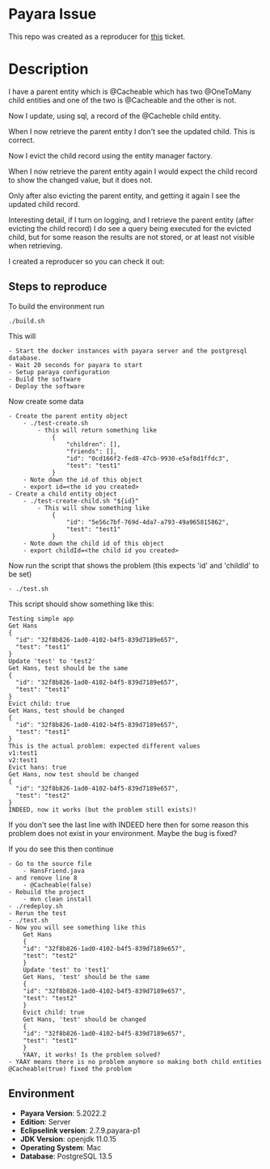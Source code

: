 # Payara Issue

This repo was created as a reproducer for [this](https://github.com/eclipse-ee4j/eclipselink/issues/1728) ticket.

# Description

I have a parent entity which is @Cacheable which has two @OneToMany child entities and one of the two is @Cacheable and the other is not.

Now I update, using sql, a record of the @Cacheble child entity.

When I now retrieve the parent entity I don't see the updated child. This is correct.

Now I evict the child record using the entity manager factory.

When I now retrieve the parent entity again I would expect the child record to show the changed value, but it does not.

Only after also evicting the parent entity, and getting it again I see the updated child record.

Interesting detail, if I turn on logging, and I retrieve the parent entity (after evicting the child record) I do see a query being executed for the evicted child, but for some reason the results are not stored, or at least not visible when retrieving.

I created a reproducer so you can check it out:

## Steps to reproduce

To build the environment run

	./build.sh

This will

	- Start the docker instances with payara server and the postgresql database.
	- Wait 20 seconds for payara to start
	- Setup paraya configuration
	- Build the software
	- Deploy the software

Now create some data

	- Create the parent entity object
		- ./test-create.sh
			- this will return something like
				{
				    "children": [],
				    "friends": [],
				    "id": "0cd166f2-fed8-47cb-9930-e5af8d1ffdc3",
				    "test": "test1"
				}
		- Note down the id of this object
		- export id=<the id you created>
	- Create a child entity object
		- ./test-create-child.sh "${id}"
			- This will show something like
				{
				    "id": "5e56c7bf-769d-4da7-a793-49a965815862",
				    "test": "test1"
				}
		- Note down the child id of this object
		- export childId=<the child id you created>

Now run the script that shows the problem (this expects 'id' and 'childId' to be set)

	- ./test.sh

This script should show something like this:

	Testing simple app
	Get Hans
	{
	  "id": "32f8b826-1ad0-4102-b4f5-839d7189e657",
	  "test": "test1"
	}
	Update 'test' to 'test2'
	Get Hans, test should be the same
	{
	  "id": "32f8b826-1ad0-4102-b4f5-839d7189e657",
	  "test": "test1"
	}
	Evict child: true
	Get Hans, test should be changed
	{
	  "id": "32f8b826-1ad0-4102-b4f5-839d7189e657",
	  "test": "test1"
	}
	This is the actual problem: expected different values
	v1:test1
	v2:test1
	Evict hans: true
	Get Hans, now test should be changed
	{
	  "id": "32f8b826-1ad0-4102-b4f5-839d7189e657",
	  "test": "test2"
	}
	INDEED, now it works (but the problem still exists)!

If you don't see the last line with INDEED here then for some reason this problem does not exist in your environment. 
Maybe the bug is fixed?

If you do see this then continue

	- Go to the source file 
		- HansFriend.java
	- and remove line 8
		- @Cacheable(false)
	- Rebuild the project
		- mvn clean install
	- ./redeploy.sh
    - Rerun the test
    - ./test.sh
    - Now you will see something like this
        Get Hans
        {
        "id": "32f8b826-1ad0-4102-b4f5-839d7189e657",
        "test": "test2"
        }
        Update 'test' to 'test1'
        Get Hans, 'test' should be the same
        {
        "id": "32f8b826-1ad0-4102-b4f5-839d7189e657",
        "test": "test2"
        }
        Evict child: true
        Get Hans, 'test' should be changed
        {
        "id": "32f8b826-1ad0-4102-b4f5-839d7189e657",
        "test": "test1"
        }
        YAAY, it works! Is the problem solved?
    - YAAY means there is no problem anymore so making both child entities @Cacheable(true) fixed the problem

## Environment ##

- **Payara Version**: 5.2022.2
- **Edition**: Server
- **Eclipselink version**: 2.7.9.payara-p1
- **JDK Version**: openjdk 11.0.15
- **Operating System**: Mac
- **Database**: PostgreSQL 13.5
